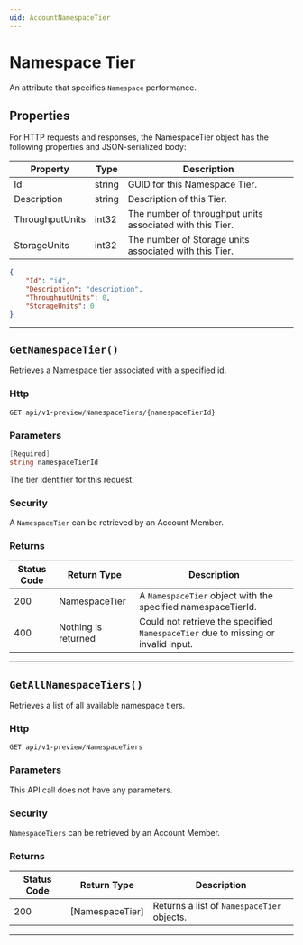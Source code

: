 ```yaml
---
uid: AccountNamespaceTier
---
```


# Namespace Tier

An attribute that specifies `Namespace` performance.

## Properties

For HTTP requests and responses, the NamespaceTier object has the following properties and JSON-serialized body: 

| Property | Type | Description | 
 | --- | --- | ---  | 
| Id | string | GUID for this Namespace Tier. | 
| Description | string | Description of this Tier. | 
| ThroughputUnits | int32 | The number of throughput units associated with this Tier. | 
| StorageUnits | int32 | The number of Storage units associated with this Tier. | 


```json
{
	"Id": "id",
	"Description": "description",
	"ThroughputUnits": 0,
	"StorageUnits": 0
}
```
***

## `GetNamespaceTier()`

Retrieves a Namespace tier associated with a specified id.

### Http

`GET api/v1-preview/NamespaceTiers/{namespaceTierId}`

### Parameters

```csharp
[Required]
string namespaceTierId
```

The tier identifier for this request.


### Security

A `NamespaceTier` can be retrieved by an Account Member.

### Returns

| Status Code | Return Type | Description | 
 | --- | --- | ---  | 
| 200 | NamespaceTier | A `NamespaceTier` object with the specified namespaceTierId. | 
| 400 | Nothing is returned | Could not retrieve the specified `NamespaceTier` due to missing or invalid input. | 


***
## `GetAllNamespaceTiers()`

Retrieves a list of all available namespace tiers.

### Http

`GET api/v1-preview/NamespaceTiers`

### Parameters

This API call does not have any parameters.

### Security

`NamespaceTiers` can be retrieved by an Account Member.

### Returns

| Status Code | Return Type | Description | 
 | --- | --- | ---  | 
| 200 | [NamespaceTier] | Returns a list of `NamespaceTier` objects. | 


***
